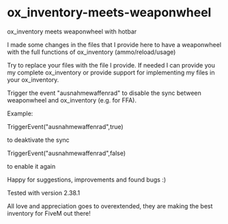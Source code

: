 # ox_inventory-meets-weaponwheel
ox_inventory meets weaponwheel with hotbar

I made some changes in the files that I provide here to have a weaponwheel with the full functions of ox_inventory (ammo/reload/usage)

Try to replace your files with the file I provide. If needed I can provide you my complete ox_inventory or provide support for implementing my files in your ox_inventory.

Trigger the event "ausnahmewaffenrad" to disable the sync between weaponwheel and ox_inventory (e.g. for FFA).

Example:

TriggerEvent("ausnahmewaffenrad",true)

to deaktivate the sync

TriggerEvent("ausnahmewaffenrad",false)

to enable it again

Happy for suggestions, improvements and found bugs :)

Tested with version 2.38.1

All love and appreciation goes to overextended, they are making the best inventory for FiveM out there!
